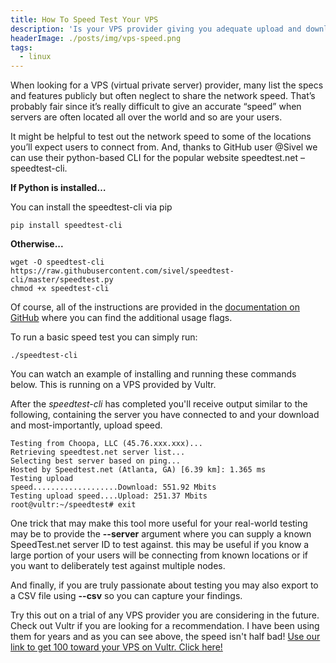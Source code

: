```yaml
---
title: How To Speed Test Your VPS
description: 'Is your VPS provider giving you adequate upload and download speeds? Use the speedtest-cli package to run a speed test from the terminal'
headerImage: ./posts/img/vps-speed.png
tags:
  - linux
---
```


When looking for a VPS (virtual private server) provider, many list the specs and features publicly but often neglect to share the network speed. That’s probably fair since it’s really difficult to give an accurate “speed” when servers are often located all over the world and so are your users.

It might be helpful to test out the network speed to some of the locations you’ll expect users to connect from. And, thanks to GitHub user @Sivel we can use their python-based CLI for the popular website speedtest.net – speedtest-cli.

**If Python is installed…**

You can install the speedtest-cli via pip

```shell
pip install speedtest-cli
```

**Otherwise...**

```shell
wget -O speedtest-cli https://raw.githubusercontent.com/sivel/speedtest-cli/master/speedtest.py
chmod +x speedtest-cli
```

Of course, all of the instructions are provided in the [documentation on GitHub](https://github.com/sivel/speedtest-cli#usage) where you can find the additional usage flags.

To run a basic speed test you can simply run:

```shell
./speedtest-cli
```

You can watch an example of installing and running these commands below. This is running on a VPS provided by Vultr.

<center>
<script id="asciicast-MoRw0B2uhdjXuBrTm7klfqgjL" src="https://asciinema.org/a/MoRw0B2uhdjXuBrTm7klfqgjL.js" async></script>
</center>

After the _speedtest-cli_ has completed you'll receive output similar to the following, containing the server you have connected to and your download and most-importantly, upload speed.

```shell
Testing from Choopa, LLC (45.76.xxx.xxx)...
Retrieving speedtest.net server list...
Selecting best server based on ping...
Hosted by Speedtest.net (Atlanta, GA) [6.39 km]: 1.365 ms
Testing upload
speed...................Download: 551.92 Mbits
Testing upload speed....Upload: 251.37 Mbits
root@vultr:~/speedtest# exit
```

One trick that may make this tool more useful for your real-world testing may be to provide the **--server** argument where you can supply a known SpeedTest.net server ID to test against. this may be useful if you know a large portion of your users will be connecting from known locations or if you want to deliberately test against multiple nodes.

And finally, if you are truly passionate about testing you may also export to a CSV file using **--csv** so you can capture your findings.

Try this out on a trial of any VPS provider you are considering in the future. Check out Vultr if you are looking for a recommendation. I have been using them for years and as you can see above, the speed isn't half bad! [Use our link to get 100 toward your VPS on Vultr. Click here!](https://www.vultr.com/?ref=7322284)